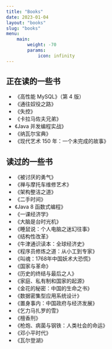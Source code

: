 ```yaml
---
title: "Books"
date: 2023-01-04
layout: "books"
slug: "books"
menu:
    main:
        weight: -70
        params: 
            icon: infinity
---
```


## 正在读的一些书
- 《高性能 MySQL》（第 4 版）
- 《通往奴役之路》
- 《失控》
- 《卡拉马佐夫兄弟》
- 《Java 并发编程实战》
- 《纳瓦尔宝典》
- 《现代艺术 150 年：一个未完成的故事》

## 读过的一些书
- 《被讨厌的勇气》
- 《禅与摩托车维修艺术》
- 《架构整洁之道》
- 《二手时间》
- 《Java 8 函数式编程》
- 《一课经济学》
- 《大脑是台时光机》
- 《睡鼠说：个人电脑之迷幻往事》
- 《结构性改革》
- 《牛津通识读本：全球经济史》
- 《程序员修炼之道：从小工到专家》
- 《叫魂：1768年中国妖术大恐慌》
- 《国家与革命》
- 《历史的终结与最后之人》
- 《家庭、私有制和国家的起源》
- 《金花的秘密：中国的生命之书》
- 《数据密集型应用系统设计》
- 《置身事内：中国政府与经济发展》
- 《乞力马扎罗的雪》
- 《檀香刑》
- 《枪炮、病菌与钢铁：人类社会的命运》
- 《邓小平时代》
- 《瓦尔登湖》
